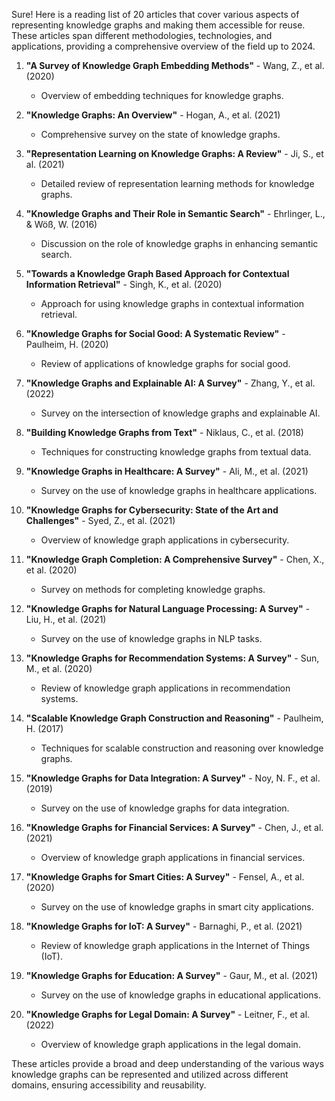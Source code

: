 Sure! Here is a reading list of 20 articles that cover various aspects of representing knowledge graphs and making them accessible for reuse. These articles span different methodologies, technologies, and applications, providing a comprehensive overview of the field up to 2024.

1. **"A Survey of Knowledge Graph Embedding Methods"** - Wang, Z., et al. (2020)
   - Overview of embedding techniques for knowledge graphs.

2. **"Knowledge Graphs: An Overview"** - Hogan, A., et al. (2021)
   - Comprehensive survey on the state of knowledge graphs.

3. **"Representation Learning on Knowledge Graphs: A Review"** - Ji, S., et al. (2021)
   - Detailed review of representation learning methods for knowledge graphs.

4. **"Knowledge Graphs and Their Role in Semantic Search"** - Ehrlinger, L., & Wöß, W. (2016)
   - Discussion on the role of knowledge graphs in enhancing semantic search.

5. **"Towards a Knowledge Graph Based Approach for Contextual Information Retrieval"** - Singh, K., et al. (2020)
   - Approach for using knowledge graphs in contextual information retrieval.

6. **"Knowledge Graphs for Social Good: A Systematic Review"** - Paulheim, H. (2020)
   - Review of applications of knowledge graphs for social good.

7. **"Knowledge Graphs and Explainable AI: A Survey"** - Zhang, Y., et al. (2022)
   - Survey on the intersection of knowledge graphs and explainable AI.

8. **"Building Knowledge Graphs from Text"** - Niklaus, C., et al. (2018)
   - Techniques for constructing knowledge graphs from textual data.

9. **"Knowledge Graphs in Healthcare: A Survey"** - Ali, M., et al. (2021)
   - Survey on the use of knowledge graphs in healthcare applications.

10. **"Knowledge Graphs for Cybersecurity: State of the Art and Challenges"** - Syed, Z., et al. (2021)
    - Overview of knowledge graph applications in cybersecurity.

11. **"Knowledge Graph Completion: A Comprehensive Survey"** - Chen, X., et al. (2020)
    - Survey on methods for completing knowledge graphs.

12. **"Knowledge Graphs for Natural Language Processing: A Survey"** - Liu, H., et al. (2021)
    - Survey on the use of knowledge graphs in NLP tasks.

13. **"Knowledge Graphs for Recommendation Systems: A Survey"** - Sun, M., et al. (2020)
    - Review of knowledge graph applications in recommendation systems.

14. **"Scalable Knowledge Graph Construction and Reasoning"** - Paulheim, H. (2017)
    - Techniques for scalable construction and reasoning over knowledge graphs.

15. **"Knowledge Graphs for Data Integration: A Survey"** - Noy, N. F., et al. (2019)
    - Survey on the use of knowledge graphs for data integration.

16. **"Knowledge Graphs for Financial Services: A Survey"** - Chen, J., et al. (2021)
    - Overview of knowledge graph applications in financial services.

17. **"Knowledge Graphs for Smart Cities: A Survey"** - Fensel, A., et al. (2020)
    - Survey on the use of knowledge graphs in smart city applications.

18. **"Knowledge Graphs for IoT: A Survey"** - Barnaghi, P., et al. (2021)
    - Review of knowledge graph applications in the Internet of Things (IoT).

19. **"Knowledge Graphs for Education: A Survey"** - Gaur, M., et al. (2021)
    - Survey on the use of knowledge graphs in educational applications.

20. **"Knowledge Graphs for Legal Domain: A Survey"** - Leitner, F., et al. (2022)
    - Overview of knowledge graph applications in the legal domain.

These articles provide a broad and deep understanding of the various ways knowledge graphs can be represented and utilized across different domains, ensuring accessibility and reusability.